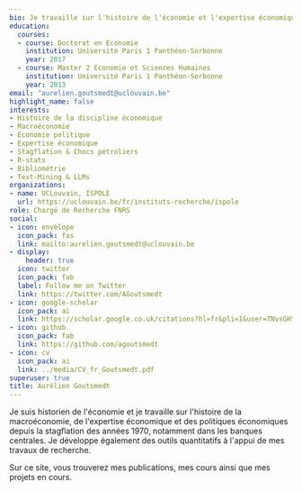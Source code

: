```yaml
---
bio: Je travaille sur l'histoire de l'économie et l'expertise économique.
education:
  courses:
  - course: Doctorat en Economie
    institution: Université Paris 1 Panthéon-Sorbonne
    year: 2017
  - course: Master 2 Economie et Sciences Humaines
    institution: Université Paris 1 Panthéon-Sorbonne
    year: 2013
email: "aurelien.goutsmedt@uclouvain.be"
highlight_name: false
interests:
- Histoire de la discipline économique
- Macroéconomie
- Economie politique
- Expertise économique
- Stagflation & Chocs pétroliers
- R-stats
- Bibliométrie
- Text-Mining & LLMs
organizations:
- name: UCLouvain, ISPOLE
  url: https://uclouvain.be/fr/instituts-recherche/ispole
role: Chargé de Recherche FNRS
social:
- icon: envelope
  icon_pack: fas
  link: mailto:aurelien.goutsmedt@uclouvain.be
- display:
    header: true
  icon: twitter
  icon_pack: fab
  label: Follow me on Twitter
  link: https://twitter.com/AGoutsmedt
- icon: google-scholar
  icon_pack: ai
  link: https://scholar.google.co.uk/citations?hl=fr&pli=1&user=TNvsGHYAAAAJ
- icon: github
  icon_pack: fab
  link: https://github.com/agoutsmedt
- icon: cv
  icon_pack: ai
  link: ../media/CV_fr_Goutsmedt.pdf
superuser: true
title: Aurélien Goutsmedt
---
```


Je suis historien de l'économie et je travaille sur l'histoire de la macroéconomie, de l'expertise économique et des politiques économiques depuis la stagflation des années 1970, notamment dans les banques centrales. Je développe également des outils quantitatifs à l'appui de mes travaux de recherche.

Sur ce site, vous trouverez mes publications, mes cours ainsi que mes projets en cours.

